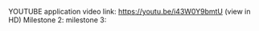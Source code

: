 YOUTUBE application video link: https://youtu.be/i43W0Y9bmtU (view in HD)
Milestone 2:
milestone 3: 
